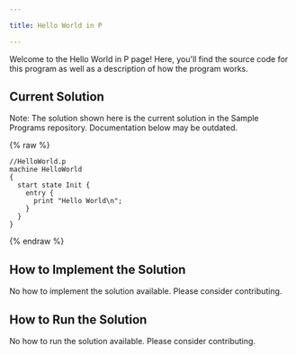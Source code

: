 ```yaml
---

title: Hello World in P

---
```


Welcome to the Hello World in P page! Here, you'll find the source code for this program as well as a description of how the program works.

## Current Solution

Note: The solution shown here is the current solution in the Sample Programs repository. Documentation below may be outdated.

{% raw %}

```P
//HelloWorld.p
machine HelloWorld
{
  start state Init {  
    entry { 	
      print "Hello World\n"; 
    } 
  }
}

```

{% endraw %}

## How to Implement the Solution

No how to implement the solution available. Please consider contributing.

## How to Run the Solution

No how to run the solution available. Please consider contributing.